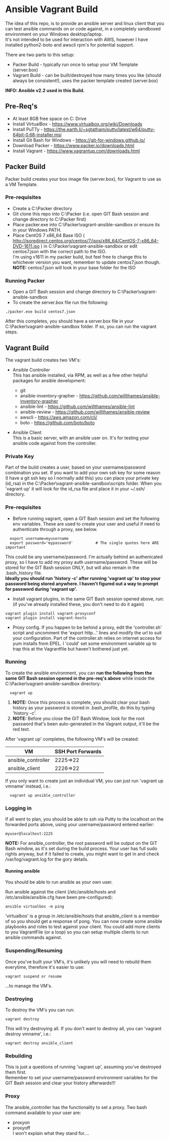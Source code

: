 # Ansible Vagrant Build
The idea of this repo, is to provide an ansible server and linux client that you can test ansible commands on or code against, in a completely sandboxed environment on your Windows desktop/laptop.  
It's not intended to be used for interaction with AWS, however I have installed python2-boto and awscli rpm's for potential support.
  
  
There are two parts to this setup:
* Packer Build - typically run once to setup your VM Template (server.box)
* Vagrant Build - can be built/destroyed how many times you like (should always be consistent!), uses the packer template created (server.box)
  
  
**INFO: Ansible v2.2 used in this Build.**
  
  
## Pre-Req's
* At least 8GB free space on C: Drive
* Install VirtualBox - https://www.virtualbox.org/wiki/Downloads
* Install PuTTy - https://the.earth.li/~sgtatham/putty/latest/w64/putty-64bit-0.68-installer.msi
* Install Git Bash for Windows - https://git-for-windows.github.io/
* Download Packer - https://www.packer.io/downloads.html
* Install Vagrant - https://www.vagrantup.com/downloads.html
  
  
  
## Packer Build
Packer build creates your box image file (server.box), for Vagrant to use as a VM Template.
  
### Pre-requisites
* Create a C:\Packer directory
* Git clone this repo into C:\Packer (i.e. open GIT Bash session and change directory to C:\Packer first)
* Place packer.exe into C:\Packer\vagrant-ansible-sandbox or ensure its in your Windows PATH.
* Place CentOS 7 x86_64 Base ISO ( http://isoredirect.centos.org/centos/7/isos/x86_64/CentOS-7-x86_64-DVD-1611.iso ) in C:\Packer\vagrant-ansible-sandbox or edit centos7.json with the correct path to the ISO.  
I'm using v1611 in my packer build, but feel free to change this to whichever version you want, remember to update centos7.json though.  
**NOTE:** centos7.json will look in your base folder for the ISO
  
### Running Packer
* Open a GIT Bash session and change directory to C:\Packer\vagrant-ansible-sandbox
* To create the server.box file run the following:
```
./packer.exe build centos7.json
```
After this completes, you should have a server.box file in your C:\Packer\vagrant-ansible-sandbox folder. If so, you can run the vagrant steps.
  
## Vagrant Build
The vagrant build creates two VM's:
* Ansible Controller  
This has ansible installed, via RPM, as well as a few other helpful packages for ansible development:
  - git
  - ansible-inventory-grapher - https://github.com/willthames/ansible-inventory-grapher
  - ansible-lint - https://github.com/willthames/ansible-lint
  - ansible-review - https://github.com/willthames/ansible-review
  - awscli - https://aws.amazon.com/cli/ 
  - boto - https://github.com/boto/boto
  
* Ansible Client  
This is a basic server, with an ansible user on. It's for testing your ansible code against from the controller.
  
### Private Key
Part of the build creates a user, based on your username/password combination you set. If you want to add your own ssh key for some reason (I have a git ssh key so I normally add this) you can place your private key (id_rsa) in the C:\Packer\vagrant-ansible-sandbox\scripts folder.
When you 'vagrant up' it will look for the id_rsa file and place it in your ~/.ssh/ directory.
  
  
### Pre-requisites
* Before running vagrant, open a GIT Bash session and set the following env variables. These are used to create your user and useful if need to authenticate through a proxy, see below.
```
  export username=myusername
  export password='mypassword'			# The single quotes here ARE important
```
This could be any username/password. I'm actually behind an authenicated proxy, so I have to add my proxy auth username/password. These will be stored for the GIT Bash session ONLY, but will also remain in the .bash_history file.  
**Ideally you should run 'history -c' after running 'vagrant up' to stop your password being stored anywhere. I haven't figured out a way to prompt for password during 'vagrant up'.**
  
* Install vagrant plugins, in the same GIT Bash session opened above, run:  
(if you've already installed these, you don't need to do it again)
```
vagrant plugin install vagrant-proxyconf
vagrant plugin install vagrant-hosts
```
  
* Proxy config. If you happen to be behind a proxy, edit the 'controller.sh' script and uncomment the 'export http...' lines and modify the url to suit your configuration. Part of the controller.sh relies on internet access for yum installs from EPEL. I 'could' set some environment variable up to trap this at the Vagrantfile but haven't bothered just yet.
  
  
### Running
  
To create the ansible environment, you can **run the following from the same GIT Bash session opened in the pre-req's above** while inside the C:\Packer\vagrant-ansible-sandbox directory:
```
  vagrant up
```
1. **NOTE:** Once this process is complete, you should clear your bash history as your password is stored in .bash_profile, do this by typing 'history -c'.
2. **NOTE:** Before you close the GIT Bash Window, look for the root password that's been auto-generated in the Vagrant output, it'll be the red text.
  
After 'vagrant up' completes, the following VM's will be created:
  
| VM            | SSH Port Forwards      |
|---------------|---------------------|
| ansible_controller  | 2225=>22      |
| ansible_client | 2226=>22  |
  
If you only want to create just an individual VM, you can just run 'vagrant up vmname' instead, i.e.:
```
  vagrant up ansible_controller
```
  
### Logging in
If all went to plan, you should be able to ssh via Putty to the localhost on the forwarded ports above, using your username/password entered earlier:
```
myuser@localhost:2225
```
**NOTE:** For ansible_controller, the root password will be output on the GIT Bash window, as it's set during the build process. Your user has full sudo rights anyway, but if it failed to create, you might want to get in and check /var/log/vagrant.log for the gory details.
  
  
#### Running ansible
You should be able to run ansible as your own user.
  
Run ansible against the client (/etc/ansible/hosts and /etc/ansible/ansible.cfg have been pre-configured):
```
ansible virtualbox -m ping
```
'virtualbox' is a group in /etc/ansible/hosts that ansible_client is a member of so you should get a response of pong. You can now create some ansible playbooks and roles to test against your client. You could add more clients to you VagrantFile (or a loop) so you can setup multiple clients to run ansible commands against.
  
  
### Suspending/Resuming
Once you've built your VM's, it's unlikely you will need to rebuild them everytime, therefore it's easier to use:
```
vagrant suspend or resume
````
...to manage the VM's.
  
### Destroying
To destroy the VM's you can run:
```
vagrant destroy
```
  
This will try destroying all. If you don't want to destroy all, you can 'vagrant destroy vmname', i.e.:
```
vagrant destroy ansible_client
```
  
### Rebuilding
This is just a questions of running 'vagrant up', assuming you've destroyed them first.  
Remember to set your username/password environment variables for the GIT Bash session and clear your history afterwards!!!
  
### Proxy
The ansible_controller has the functionality to set a proxy. Two bash command available to your user are:
* proxyon
* proxyoff  
  I won't explain what they stand for....
